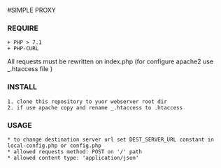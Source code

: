 #SIMPLE PROXY

### REQUIRE
    + PHP > 7.1
    + PHP-CURL

All requests must be rewritten on index.php (for configure apache2 use _.htaccess file )

### INSTALL
    1. clone this repository to yuor webserver root dir
    2. if use apache copy and rename _.htaccess to .htaccess
    
### USAGE
    * to change destination server url set DEST_SERVER_URL constant in local-config.php or config.php
    * allowed requests method: POST on '/' path
    * allowed content type: 'application/json'